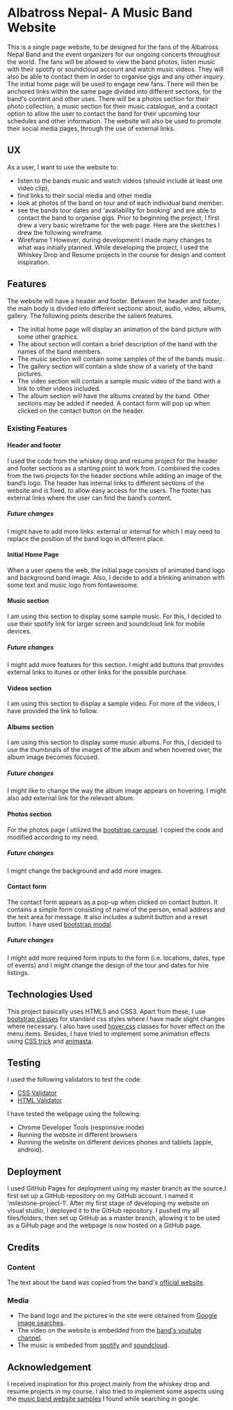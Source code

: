 # Albatross Nepal- A Music Band Website

This is a single page website, to be designed for the fans of the Albatross Nepal Band and the event organizers for our ongoing concerts throughout the world. The fans will be allowed to view the band photos, listen music with their spotify or soundcloud account and watch music videos. They will also be able to contact them in order to organise gigs and any other inquiry.
The initial home page will be used to engage new fans. There will then be anchored links within the same page divided into different sections, for the band's content and other uses. There will be a photos section for their photo collection, a music section for their music catalogue, and a contact option to allow the user to contact the band for their upcoming tour schedules and other information. The website will also be used to promote their social media pages, through the use of external links. 

## UX
As a user, I want to use the website to:
- listen to the bands music and watch videos (should include at least one video clip),
- find links to their social media and other media 
- look at photos of the band on tour and of each individual band member.
- see the bands tour dates and 'availability for booking' and are able to contact the band to organise gigs.
Prior to beginning the project, I first drew a very basic wireframe for the web page. Here are the sketches I drew the following wireframe.
- Wireframe 1
However, during development I made many changes to what was initially planned. While developing the project, I used the Whiskey Drop and Resume projects in the course for design and content inspiration.

## Features
The website will have a header and footer. Between the header and footer, the main body is divided into different sections: about, audio, video, albums, gallery. 
The following points describe the salient features.
- The initial home page will display an animation of the band picture with some other graphics. 
- The about section will contain a brief description of the band with the names of the band members.
- The music section will contain some samples of the of the bands music.
- The gallery section will contain a slide show of a variety of the band pictures.
- The video section will contain a sample music video of the band with a link to other videos included.
- The album section will have the albums created by the band.
Other sections may be added if needed.
 A contact form will pop up when clicked on the contact button on the header.
### Existing Features
#### Header and footer
I used the code from the whiskey drop and resume project for the header and footer sections as a starting point to work from.
I combined the codes from the two projects for the header sections while adding an image of the band’s logo.
The header has internal links to different sections of the website and is fixed, to allow easy access for the users.
The footer has external links where the user can find the band’s content.
##### Future changes
I might have to add more links: external or internal for which I may need to replace the position of the band logo in different place.

#### Initial Home Page
When a user opens the web, the initial page consists of animated band logo and background band image. Also, I decide to add a blinking animation with some text and music logo from fontawesome.
#### Music section
I am using this section to display some sample music. For this, I decided to use their spotify link for larger screen and soundcloud link for mobile devices.
##### Future changes
I might add more features for this section. I might add buttons that provides external links to itunes or other links for the possible purchase.
#### Videos section
I am using this section to display a sample video. For more of the videos, I have provided the link to follow.
#### Albums section
I am using this section to display some music albums. For this, I decided to use the thumbnails of the images of the album and when hovered over, the album image becomes focused.
##### Future changes
I might like to change the way the album image appears on hovering. I might also add external link for the relevant album.


#### Photos section
For the photos page I utilized the [bootstrap carousel](https://getbootstrap.com/docs/4.0/components/carousel/). I copied the code and modified according to my need.
##### Future changes
I might change the background and add more images.

#### Contact form 
The contact form appears as a pop-up when clicked on contact button. It contains a simple form consisting of name of the person, email address and the text area for message. It also includes a submit button and a reset button. I have used [bootstrap modal](https://getbootstrap.com/docs/4.0/components/modal/).
##### Future changes
I might add more required form inputs to the form (i.e. locations, dates, type of events) and I might change the design of the tour and dates for hire listings. 

## Technologies Used
This project basically uses HTML5 and CSS3. Apart from these, I use [bootstrap classes](https://stackpath.bootstrapcdn.com/bootstrap/4.4.1/css/bootstrap.min.css) for standard css styles where I have made slight changes where necessary. I also have used [hover.css](https://cdnjs.cloudflare.com/ajax/libs/hover.css/2.1.1/css/hover-min.css) classes for hover effect on the menu items. Besides, I have tried to implement some animation effects using [CSS trick](https://css-tricks.com/) and [animasta](https://animista.net/).

## Testing

I used the following validators to test the code:
- [CSS Validator](https://jigsaw.w3.org/css-validator/#validate_by_input)
- [HTML Validator](https://validator.w3.org/#validate_by_input)

I have tested the webpage using the following:
- Chrome Developer Tools (responsive mode)
- Running the website in different browsers
- Running the website on different devices phones and tablets (apple, android).

## Deployment 
I used GitHub Pages for deployment using my master branch as the source.I first set up a GitHub repository on my GitHub account. I named it 'milestone-project-1'. After my first stage of developing  my website on visual studio, I deployed it to the GitHub repository. I pushed my all files/folders, then set up GitHub as a master branch, allowing it to be used as a GiHub page and the webpage is now hosted on a GitHub page.

## Credits 
### Content
The text about the band was copied from the band's [official website](http://albatross.com.np/). 
### Media
- The band logo and the pictures in the site were obtained from [Google image searches](https://www.google.ie/search?hl=en&tbm=isch&sxsrf=ALeKk02QRigdF6iT5vV2yNbz091xUqyVcg%3A1583107462611&source=hp&biw=1600&bih=789&ei=hk1cXvSTI6TB8gK0l5GIAQ&q=albatross+nepal&oq=al&gs_l=img.1.0.35i39l2j0l3j0i131j0l4.2375.2654..4176...0.0..0.82.174.3......0....1..gws-wiz-img.....10..35i362i39.FvQvAY81mt0).
- The video on the website is embedded from the [band's youtube channel](https://www.youtube.com/watch?v=MryGXRBURgE&feature=emb_logo).
- The music is embeded from [spotify](https://open.spotify.com/album/20n6ddOmfzydLJ7cIzE52I?si=9FKc9_ZMT0-beeKyKkUkXg) and [soundcloud](https://soundcloud.com/albatrossnepal/sets/ma-ra-malai).

## Acknowledgement
I received inspiration for this project mainly from the whiskey drop and resume projects in my course. I also tried to implement some aspects using the [music band website samples](https://www.free-css.com/template-categories/music) I found while searching in google.
